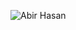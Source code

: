 ![Abir Hasan](https://user-images.githubusercontent.com/75903935/198086497-e018edbd-49c2-4225-bda6-131314df180e.png)
